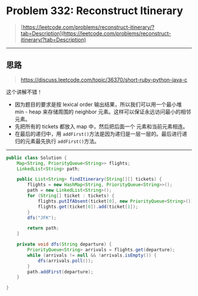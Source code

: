 # Problem 332: Reconstruct Itinerary

> [https://leetcode.com/problems/reconstruct-itinerary/?tab=Description](https://leetcode.com/problems/reconstruct-itinerary/?tab=Description)

---

## 思路

> https://discuss.leetcode.com/topic/36370/short-ruby-python-java-c

这个讲解不错！

* 因为题目的要求是按 lexical order 输出结果，所以我们可以用一个最小堆 min - heap 来存储周围的 neighbor 元素。这样可以保证永远访问最小的相邻元素。
* 先把所有的 tickets 都放入 map 中，然后把后面一个 元素和当前元素相连。
* 在最后的递归中，用 `addFirst()`方法是因为递归是一层一层的。最后进行递归的元素最先执行 `addFirst()`方法。

---

```java
public class Solution {
    Map<String, PriorityQueue<String>> flights;
    LinkedList<String> path;

    public List<String> findItinerary(String[][] tickets) {
        flights = new HashMap<String, PriorityQueue<String>>();
        path = new LinkedList<String>();
        for (String[] ticket : tickets) {
            flights.putIfAbsent(ticket[0], new PriorityQueue<String>());
            flights.get(ticket[0]).add(ticket[1]);
        }
        dfs("JFK");

        return path;
    }

    private void dfs(String departure) {
        PriorityQueue<String> arrivals = flights.get(departure);
        while (arrivals != null && !arrivals.isEmpty()) {
            dfs(arrivals.poll());
        }
        path.addFirst(departure);
    }

}
```





